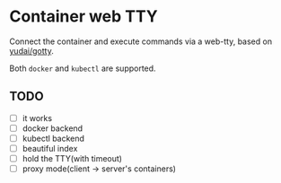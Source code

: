 # Container web TTY

Connect the container and execute commands via a web-tty, based on [yudai/gotty](https://github.com/yudai/gotty).

Both `docker` and `kubectl` are supported.

## TODO

- [ ] it works
- [ ] docker backend
- [ ] kubectl backend
- [ ] beautiful index
- [ ] hold the TTY(with timeout)
- [ ] proxy mode(client -> server's containers)